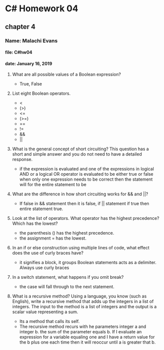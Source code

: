 # C# Homework 04

## chapter 4

### Name: Malachi Evans

#### file: C#hw04

#### date: January 16, 2019

1. What are all possible values of a Boolean expression?
    + True, False
  
1. List eight Boolean operators.
    + <
    + (>)
    + <=
    + (>=)
    + ==
    + !=
    + &&
    + ||
  
1. What is the general concept of short circuiting? This question has a short and simple answer and you do not need to have a detailed response.

   + if the expression is evaluated and one of the expressions in logical AND or a logical OR operator is evaluated to be either true or false when only one expression needs to be correct then the statement will for the entire statement to be

1. What are the difference in how short circuiting works for && and ||?
    + If false in && statement then it is false, if || statement if true then entire statement true.

1. Look at the list of operators. What operator has the highest precedence? Which has the lowest?
    + the parenthesis () has the highest precedence.
    + the assignment = has the lowest.

1. In an if or else construction using multiple lines of code, what effect does the use of curly braces have?
    + it signifies a block, it groups Boolean statements acts as a delimiter. Always use curly braces

1. In a switch statement, what happens if you omit break?
    + the case will fall through to the next statement.

1. What is a recursive method? Using a language, you know (such as English), write a recursive method that adds up the integers in a list of integers. The input to the method is a list of integers and the output is a scalar value representing a sum.
    + Its a method that calls its self. 
    + The recursive method recurs with he parameters integer a and integer b. the sum of the parameter equals b. If I evaluate an expression for a variable equaling one and I have a return value for the b plus one each time then it will reoccur until a is greater that b.
